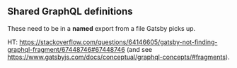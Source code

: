 ## Shared GraphQL definitions

These need to be in a **named** export from a file Gatsby picks up.

HT: <https://stackoverflow.com/questions/64146605/gatsby-not-finding-graphql-fragment/67448746#67448746> (and see <https://www.gatsbyjs.com/docs/conceptual/graphql-concepts/#fragments>).
